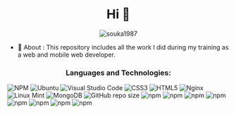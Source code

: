 <h1 align="center">Hi 👋</h1>

<p align="center"> <img src="https://komarev.com/ghpvc/?username=souka1987&label=Profile%20views&color=ff1493&style=plastic" alt="souka1987" /> </p>

- 💬 About : This repository includes all the work I did during my training as a web and mobile web developer.

<h3 align="center">Languages and Technologies:</h3>
<p align="justify">

![NPM](https://img.shields.io/badge/NPM-%23000000.svg?style=for-the-badge&logo=npm&logoColor=white)
![Ubuntu](https://img.shields.io/badge/Ubuntu-E95420?style=for-the-badge&logo=ubuntu&logoColor=white)
![Visual Studio Code](https://img.shields.io/badge/Visual%20Studio%20Code-0078d7.svg?style=for-the-badge&logo=visual-studio-code&logoColor=white)
![CSS3](https://img.shields.io/badge/css3-%231572B6.svg?style=for-the-badge&logo=css3&logoColor=white)
![HTML5](https://img.shields.io/badge/html5-%23E34F26.svg?style=for-the-badge&logo=html5&logoColor=white)
![Nginx](https://img.shields.io/badge/nginx-%23009639.svg?style=for-the-badge&logo=nginx&logoColor=white)
![Linux Mint](https://img.shields.io/badge/Linux%20Mint-87CF3E?style=for-the-badge&logo=Linux%20Mint&logoColor=white)
![MongoDB](https://img.shields.io/badge/MongoDB-%234ea94b.svg?style=for-the-badge&logo=mongodb&logoColor=white)
<img alt="GitHub repo size" src="https://img.shields.io/github/repo-size/Souka1987/Formation_DWWM?color=black&label=github&logo=github&style=for-the-badge">
<img alt="npm" src="https://img.shields.io/npm/v/bootstrap?color=purple&label=bootstrap&logo=bootstrap&logoColor=white&style=for-the-badge">
<img alt="npm" src="https://img.shields.io/npm/v/express?color=yellow&label=express&logo=express&logoColor=yellow&style=for-the-badge">
<img alt="npm" src="https://img.shields.io/npm/v/javascript?color=yellow&label=javascript&logo=javascript&logoColor=yellow&style=for-the-badge"> <img alt="npm" src="https://img.shields.io/npm/v/node?color=green&label=node.js&logo=node.js&logoColor=green&style=for-the-badge"> </a> <img alt="npm" src="https://img.shields.io/npm/v/sass?color=pink&label=sass&logo=sass&logoColor=pink&style=for-the-badge"> <img alt="npm" src="https://img.shields.io/npm/v/mocha?color=brown&label=mocha&logo=mocha&logoColor=brown&style=for-the-badge"> <img alt="npm" src="https://img.shields.io/npm/v/quasar?color=blue&label=quasar&logo=quasar&logoColor=blue&style=for-the-badge"> <img alt="npm" src="https://img.shields.io/npm/v/handlebars?color=orange&label=handlebars&logo=handlebars&logoColor=orange&style=for-the-badge"></p>